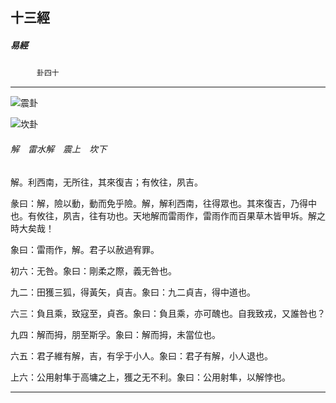 

## 十三經

##### 易經
　　　`卦四十`

* * *

![震卦](../../imgs/a003.gif)

![坎卦](../../imgs/a004.gif)

###### 解　雷水解　震上　坎下

解。利西南，无所往，其來復吉；有攸往，夙吉。

彖曰：解，險以動，動而免乎險。解，解利西南，往得眾也。其來復吉，乃得中也。有攸往，夙吉，往有功也。天地解而雷雨作，雷雨作而百果草木皆甲坼。解之時大矣哉！

象曰：雷雨作，解。君子以赦過宥罪。

初六：无咎。象曰：剛柔之際，義无咎也。

九二：田獲三狐，得黃矢，貞吉。象曰：九二貞吉，得中道也。

六三：負且乘，致寇至，貞吝。象曰：負且乘，亦可醜也。自我致戎，又誰咎也？

九四：解而拇，朋至斯孚。象曰：解而拇，未當位也。

六五：君子維有解，吉，有孚于小人。象曰：君子有解，小人退也。

上六：公用射隼于高墉之上，獲之无不利。象曰：公用射隼，以解悖也。

* * *

